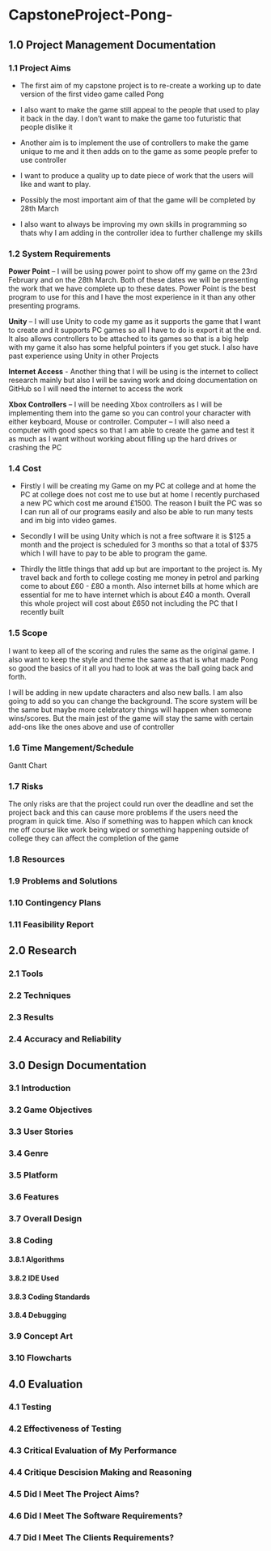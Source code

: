 # CapstoneProject-Pong-

## 1.0 Project Management Documentation

### 1.1 Project Aims
* The first aim of my capstone project is to re-create a working up to date version of the first video game called Pong
  
* I also want to make the game still appeal to the people that used to play it back in the day. I don’t want to make the game too   futuristic that people dislike it
  
* Another aim is to implement the use of controllers to make the game unique to me and it then adds on to the game as some people prefer to use controller
  
* I want to produce a quality up to date piece of work that the users will like and want to play.  

* Possibly the most important aim of that the game will be completed by 28th March

* I also want to always be improving my own skills in programming so thats why I am adding in the controller idea to further challenge my skills

### 1.2 System Requirements
**Power Point** – I will be using power point to show off my game on the 23rd February and on the 28th March. Both of these dates we will be presenting the work that we have complete up to these dates. Power Point is the best program to use for this and I have the most experience in it than any other presenting programs.

**Unity** – I will use Unity to code my game as it supports the game that I want to create and it supports PC games so all I have to do is export it at the end. It also allows controllers to be attached to its games so that is a big help with my game it also has some helpful pointers if you get stuck. I also have past experience using Unity in other Projects

**Internet Access** - Another thing that I will be using is the internet to collect research mainly but also I will be saving work and doing documentation on GitHub so I will need the internet to access the work  

**Xbox Controllers** – I will be needing Xbox controllers as I will be implementing them into the game so you can control your character with either keyboard, Mouse or controller. 
Computer – I will also need a computer with good specs so that I am able to create the game and test it as much as I want without working about filling up the hard drives or crashing the PC

### 1.4 Cost
* Firstly I will be creating my Game on my PC at college and at home the PC at college does not cost me to use but at home I recently purchased a new PC which cost me around £1500. The reason I built the PC was so I can run all of our programs easily and also be able to run many tests and im big into video games.

* Secondly I will be using Unity which is not a free software it is $125 a month and the project is scheduled for 3 months so that a total of $375 which I will have to pay to be able to program the game. 

* Thirdly the little things that add up but are important to the project is. My travel back and forth to college costing me money in petrol and parking come to about £60 - £80 a month. Also internet bills at home which are essential for me to have internet which is about £40 a month.
Overall this whole project will cost about £650 not including the PC that I recently built 

### 1.5 Scope 
I want to keep all of the scoring and rules the same as the original game. I also want to keep the style and theme the same as that is what made Pong so good the basics of it all you had to look at was the ball going back and forth. 

I will be adding in new update characters and also new balls. I am also going to add so you can change the background. The score system will be the same but maybe more celebratory things will happen when someone wins/scores. But the main jest of the game will stay the same with certain add-ons like the ones above and use of controller  

### 1.6 Time Mangement/Schedule 
Gantt Chart

### 1.7 Risks
The only risks are that the project could run over the deadline and set the project back and this can cause more problems if the users need the program in quick time. Also if something was to happen which can knock me off course like work being wiped or something happening outside of college they can affect the completion of the game  

### 1.8 Resources

### 1.9 Problems and Solutions

### 1.10 Contingency Plans

### 1.11 Feasibility Report

## 2.0 Research

### 2.1 Tools

### 2.2 Techniques

### 2.3 Results

### 2.4 Accuracy and Reliability

## 3.0 Design Documentation

### 3.1 Introduction

### 3.2 Game Objectives

### 3.3 User Stories

### 3.4 Genre

### 3.5 Platform 

### 3.6 Features

### 3.7 Overall Design

### 3.8 Coding 

#### 3.8.1 Algorithms

#### 3.8.2 IDE Used 

#### 3.8.3 Coding Standards

#### 3.8.4 Debugging 

### 3.9 Concept Art

### 3.10 Flowcharts

## 4.0 Evaluation 

### 4.1 Testing

### 4.2 Effectiveness of Testing

### 4.3 Critical Evaluation of My Performance

### 4.4 Critique Descision Making and Reasoning

### 4.5 Did I Meet The Project Aims?

### 4.6 Did I Meet The Software Requirements?

### 4.7 Did I Meet The Clients Requirements?
